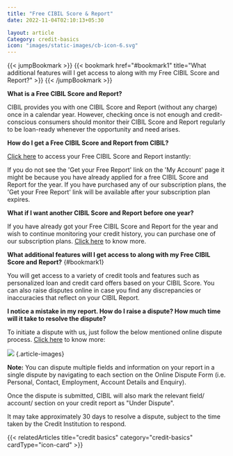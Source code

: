 ```yaml
---
title: "Free CIBIL Score & Report"
date: 2022-11-04T02:10:13+05:30

layout: article
Category: credit-basics
icon: "images/static-images/cb-icon-6.svg"
---
```


{{< jumpBookmark >}}
  {{< bookmark href="#bookmark1" title="What additional features will I get access to along with my Free CIBIL Score and Report?" >}}
{{< /jumpBookmark >}}

**What is a Free CIBIL Score and Report?**

CIBIL provides you with one CIBIL Score and Report (without any charge) once in a calendar year. However, checking once is not enough and credit-conscious consumers should monitor their CIBIL Score and Report regularly to be loan-ready whenever the opportunity and need arises.

**How do I get a Free CIBIL Score and Report from CIBIL?**

[Click here](https://myscore.cibil.com/CreditView/enrollShort.page?enterprise=CIBIL&offer=FACRA) to access your Free CIBIL Score and Report instantly:

If you do not see the 'Get your Free Report' link on the 'My Account' page it might be because you have already applied for a free CIBIL Score and Report for the year. If you have purchased any of our subscription plans, the 'Get your Free Report' link will be available after your subscription plan expires.

**What if I want another CIBIL Score and Report before one year?**

If you have already got your Free CIBIL Score and Report for the year and wish to continue monitoring your credit history, you can purchase one of our subscription plans. [Click here](/cibil-dashboard/overview_free/cibil-report/) to know more.

**What additional features will I get access to along with my Free CIBIL Score and Report?**
{#bookmark1}

You will get access to a variety of credit tools and features such as personalized loan and credit card offers based on your CIBIL Score. You can also raise disputes online in case you find any discrepancies or inaccuracies that reflect on your CIBIL Report.

**I notice a mistake in my report. How do I raise a dispute? How much time will it take to resolve the dispute?**

To initiate a dispute with us, just follow the below mentioned online dispute process. [Click here](/cibil-dashboard/overview_free/cibil-report/) to know more:

![](../../../../images/article-images/image9.png)
{.article-images}

**Note:** You can dispute multiple fields and information on your report in a single dispute by navigating to each section on the Online Dispute Form (i.e. Personal, Contact, Employment, Account Details and Enquiry).

Once the dispute is submitted, CIBIL will also mark the relevant field/ account/ section on your credit report as "Under Dispute".

It may take approximately 30 days to resolve a dispute, subject to the time taken by the Credit Institution to respond.

{{< relatedArticles title="credit basics" category="credit-basics" cardType="icon-card" >}}